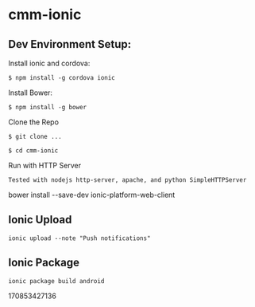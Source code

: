 # cmm-ionic

## Dev Environment Setup:
Install ionic and cordova:
```
$ npm install -g cordova ionic

```
Install Bower:
```
$ npm install -g bower

```
Clone the Repo
```
$ git clone ...
```
```
$ cd cmm-ionic
```
Run with HTTP Server
```
Tested with nodejs http-server, apache, and python SimpleHTTPServer
```


bower install --save-dev ionic-platform-web-client

## Ionic Upload
```
ionic upload --note "Push notifications"
```

## Ionic Package
```
ionic package build android
```


170853427136